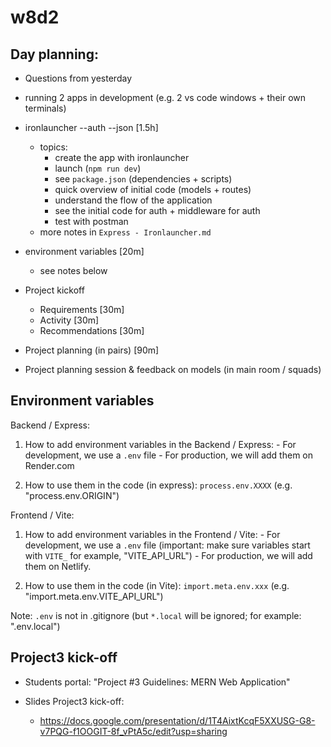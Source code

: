 
# w8d2


## Day planning:

- Questions from yesterday

- running 2 apps in development (e.g. 2 vs code windows + their own terminals)

- ironlauncher --auth --json [1.5h]
  - topics:
    - create the app with ironlauncher
    - launch (`npm run dev`)
    - see `package.json` (dependencies + scripts)
    - quick overview of initial code (models + routes)
    - understand the flow of the application
    - see the initial code for auth + middleware for auth
    - test with postman
  - more notes in `Express - Ironlauncher.md`

- environment variables [20m]
  - see notes below

- Project kickoff
  - Requirements [30m]
  - Activity [30m]
  - Recommendations [30m]

- Project planning (in pairs) [90m]
- Project planning session & feedback on models (in main room / squads)





## Environment variables


Backend / Express:

  1. How to add environment variables in the Backend / Express:
    - For development, we use a `.env` file
    - For production, we will add them on Render.com

  2. How to use them in the code (in express): `process.env.XXXX` (e.g. "process.env.ORIGIN")



Frontend / Vite:

  1. How to add environment variables in the Frontend / Vite:
    - For development, we use a `.env` file (important: make sure variables start with `VITE_` for example, "VITE_API_URL")
    - For production, we will add them on Netlify.

  2. How to use them in the code (in Vite): `import.meta.env.xxx` (e.g. "import.meta.env.VITE_API_URL")

  Note: `.env` is not in .gitignore
  (but `*.local` will be ignored; for example: ".env.local")



## Project3 kick-off 

- Students portal: "Project #3 Guidelines: MERN Web Application"

- Slides Project3 kick-off:
  - https://docs.google.com/presentation/d/1T4AixtKcqF5XXUSG-G8-v7PQG-f1OOGIT-8f_vPtA5c/edit?usp=sharing

